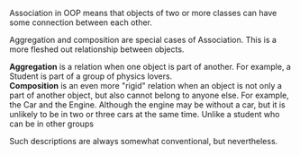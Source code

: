 Association in OOP means that objects of two or more classes can have some connection between each other.

Aggregation and composition are special cases of Association. This is a more fleshed out relationship between objects.

**Aggregation** is a relation when one object is part of another. For example, a Student is part of a group of physics lovers.  
**Composition** is an even more "rigid" relation when an object is not only a part of another object, but also cannot belong to anyone else. For example, the Car and the Engine. Although the engine may be without a car, but it is unlikely to be in two or three cars at the same time. Unlike a student who can be in other groups

Such descriptions are always somewhat conventional, but nevertheless.